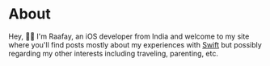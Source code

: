 # About

Hey, 👋🏻 I'm Raafay, an iOS developer from India and welcome to my site where you'll find posts mostly about my experiences with [Swift](https://swift.org/about) but possibly regarding my other interests including traveling, parenting, etc. 

